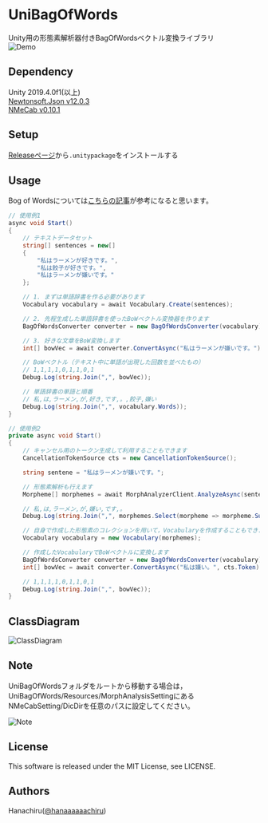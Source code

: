 # UniBagOfWords
Unity用の形態素解析器付きBagOfWordsベクトル変換ライブラリ  
![Demo](https://user-images.githubusercontent.com/46705432/104748490-27898680-5795-11eb-98e9-92a05e2ec5ac.gif)

## Dependency
Unity 2019.4.0f1(以上)  
[Newtonsoft.Json v12.0.3](https://github.com/JamesNK/Newtonsoft.Json/)  
[NMeCab v0.10.1](https://github.com/komutan/NMeCab)

## Setup
[Releaseページ](https://github.com/hanachiru/UniBagOfWords/releases/)から`.unitypackage`をインストールする

## Usage
Bog of Wordsについては[こちらの記事](https://qiita.com/kazukiii/items/d717add45bbc76a71430)が参考になると思います。

```cs:sample1.cs
// 使用例1
async void Start()
{
    // テキストデータセット
    string[] sentences = new[]
    {
        "私はラーメンが好きです。",
        "私は餃子が好きです。",
        "私はラーメンが嫌いです。"
    };

    // 1. まずは単語辞書を作る必要があります
    Vocabulary vocabulary = await Vocabulary.Create(sentences);

    // 2. 先程生成した単語辞書を使ったBoWベクトル変換器を作ります
    BagOfWordsConverter converter = new BagOfWordsConverter(vocabulary);

    // 3. 好きな文章をBoW変換します
    int[] bowVec = await converter.ConvertAsync("私はラーメンが嫌いです。");

    // BoWベクトル（テキスト中に単語が出現した回数を並べたもの）
    // 1,1,1,1,0,1,1,0,1
    Debug.Log(string.Join(",", bowVec));

    // 単語辞書の単語と順番
    // 私,は,ラーメン,が,好き,です,。,餃子,嫌い
    Debug.Log(string.Join(",", vocabulary.Words));
}
```
  
```cs:sample2.cs
// 使用例2
private async void Start()
{
    // キャンセル用のトークン生成して利用することもできます
    CancellationTokenSource cts = new CancellationTokenSource();

    string sentene = "私はラーメンが嫌いです。";

    // 形態素解析も行えます
    Morpheme[] morphemes = await MorphAnalyzerClient.AnalyzeAsync(sentene, cts.Token);

    // 私,は,ラーメン,が,嫌い,です,。
    Debug.Log(string.Join(",", morphemes.Select(morpheme => morpheme.Surface).ToArray()));

    // 自身で作成した形態素のコレクションを用いて，Vocabularyを作成することもできます
    Vocabulary vocabulary = new Vocabulary(morphemes);

    // 作成したVocabularyでBoWベクトルに変換します
    BagOfWordsConverter converter = new BagOfWordsConverter(vocabulary);
    int[] bowVec = await converter.ConvertAsync("私は嫌い。", cts.Token);

    // 1,1,1,1,0,1,1,0,1
    Debug.Log(string.Join(",", bowVec));
}
```
## ClassDiagram
![ClassDiagram](https://user-images.githubusercontent.com/46705432/104749276-f5c4ef80-5795-11eb-8d19-067ba16dc6cc.png)

## Note
UniBagOfWordsフォルダをルートから移動する場合は，UniBagOfWords/Resources/MorphAnalysisSettingにあるNMeCabSetting/DicDirを任意のパスに設定してください。　


![Note](https://user-images.githubusercontent.com/46705432/104748864-82bb7900-5795-11eb-9322-9d8a70f29537.png)

## License
This software is released under the MIT License, see LICENSE.

## Authors
Hanachiru([@hanaaaaaachiru](https://twitter.com/hanaaaaaachiru))
